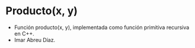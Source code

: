 # Producto(x, y) 
- Función producto(x, y), implementada como función primitiva recursiva en C++.
- Imar Abreu Díaz.